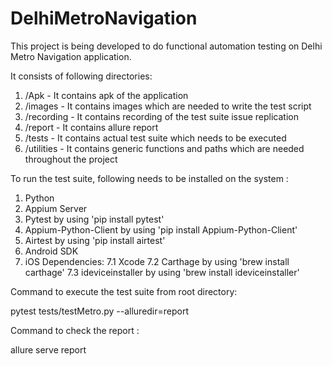 # DelhiMetroNavigation

This project is being developed to do functional automation testing on Delhi Metro Navigation application.

It consists of following directories:

1. /Apk - It contains apk of the application
2. /images - It contains images which are needed to write the test script
3. /recording - It contains recording of the test suite issue replication
4. /report - It contains allure report
5. /tests - It contains actual test suite which needs to be executed
6. /utilities - It contains generic functions and paths which are needed throughout the project

To run the test suite, following needs to be installed on the system : 

  1. Python
  2. Appium Server
  3. Pytest by using 'pip install pytest'
  4. Appium-Python-Client by using 'pip install Appium-Python-Client'
  5. Airtest by using 'pip install airtest'
  6. Android SDK
  7. iOS Dependencies:
     7.1 Xcode
     7.2 Carthage by using 'brew install carthage'
     7.3 ideviceinstaller by using 'brew install ideviceinstaller'

Command to execute the test suite from root directory: 

pytest tests/testMetro.py --alluredir=report

Command to check the report :

allure serve report 
